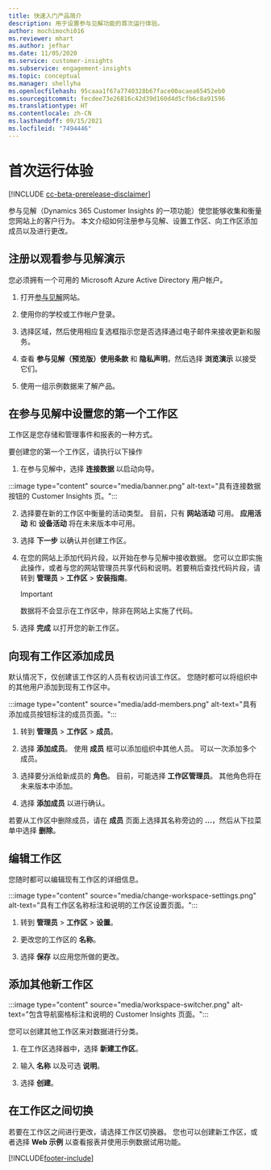 ```yaml
---
title: 快速入门产品简介
description: 用于设置参与见解功能的首次运行体验。
author: mochimochi016
ms.reviewer: mhart
ms.author: jefhar
ms.date: 11/05/2020
ms.service: customer-insights
ms.subservice: engagement-insights
ms.topic: conceptual
ms.manager: shellyha
ms.openlocfilehash: 95caaa1f67a7740328b67face00acaea65452eb0
ms.sourcegitcommit: fecdee73e26816c42d39d160d4d5cfb6c8a91596
ms.translationtype: HT
ms.contentlocale: zh-CN
ms.lasthandoff: 09/15/2021
ms.locfileid: "7494446"
---
```

# <a name="first-run-experience"></a>首次运行体验

[!INCLUDE [cc-beta-prerelease-disclaimer](includes/cc-beta-prerelease-disclaimer.md)]

参与见解（Dynamics 365 Customer Insights 的一项功能）使您能够收集和衡量您网站上的客户行为。 本文介绍如何注册参与见解、设置工作区、向工作区添加成员以及进行更改。

## <a name="sign-up-for-a-demo-of-engagement-insights"></a>注册以观看参与见解演示

您必须拥有一个可用的 Microsoft Azure Active Directory 用户帐户。 

1. 打开[参与见解](https://home.ci.ai.dynamics.com/app/engagement-insights)网站。 

1. 使用你的学校或工作帐户登录。

1. 选择区域，然后使用相应复选框指示您是否选择通过电子邮件来接收更新和服务。

1. 查看 **参与见解（预览版）使用条款** 和 **隐私声明**，然后选择 **浏览演示** 以接受它们。

1. 使用一组示例数据来了解产品。 

## <a name="set-up-your-first-workspace-in-engagement-insights"></a>在参与见解中设置您的第一个工作区

工作区是您存储和管理事件和报表的一种方式。

要创建您的第一个工作区，请执行以下操作

1. 在参与见解中，选择 **连接数据** 以启动向导。 

:::image type="content" source="media/banner.png" alt-text="具有连接数据按钮的 Customer Insights 页。":::

2. 选择要在新的工作区中衡量的活动类型。 目前，只有 **网站活动** 可用。 **应用活动** 和 **设备活动** 将在未来版本中可用。

1. 选择 **下一步** 以确认并创建工作区。

1. 在您的网站上添加代码片段，以开始在参与见解中接收数据。 您可以立即实施此操作，或者与您的网站管理员共享代码和说明。若要稍后查找代码片段，请转到 **管理员** > **工作区** > **安装指南**。

   > [!IMPORTANT]
   > 数据将不会显示在工作区中，除非在网站上实施了代码。

1. 选择 **完成** 以打开您的新工作区。 

## <a name="add-members-to-an-existing-workspace"></a>向现有工作区添加成员

默认情况下，仅创建该工作区的人员有权访问该工作区。 您随时都可以将组织中的其他用户添加到现有工作区中。

:::image type="content" source="media/add-members.png" alt-text="具有添加成员按钮标注的成员页面。":::

1. 转到 **管理员** > **工作区** > **成员**。

2. 选择 **添加成员**。 使用 **成员** 框可以添加组织中其他人员。 可以一次添加多个成员。

3. 选择要分派给新成员的 **角色**。 目前，可能选择 **工作区管理员**。 其他角色将在未来版本中添加。

4. 选择 **添加成员** 以进行确认。

若要从工作区中删除成员，请在 **成员** 页面上选择其名称旁边的 **...**，然后从下拉菜单中选择 **删除**。

## <a name="edit-a-workspace"></a>编辑工作区

您随时都可以编辑现有工作区的详细信息。

:::image type="content" source="media/change-workspace-settings.png" alt-text="具有工作区名称标注和说明的工作区设置页面。":::

1. 转到 **管理员** > **工作区** > **设置**。

1. 更改您的工作区的 **名称**。

1. 选择 **保存** 以应用您所做的更改。

## <a name="add-another-new-workspace"></a>添加其他新工作区

:::image type="content" source="media/workspace-switcher.png" alt-text="包含导航窗格标注和说明的 Customer Insights 页面。":::

您可以创建其他工作区来对数据进行分类。

1. 在工作区选择器中，选择 **新建工作区**。

1. 输入 **名称** 以及可选 **说明**。

1. 选择 **创建**。

## <a name="switch-between-workspaces"></a>在工作区之间切换

若要在工作区之间进行更改，请选择工作区切换器。 您也可以创建新工作区，或者选择 **Web 示例** 以查看报表并使用示例数据试用功能。 



[!INCLUDE[footer-include](../includes/footer-banner.md)]